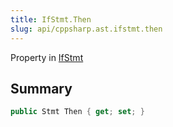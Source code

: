 ```yaml
---
title: IfStmt.Then
slug: api/cppsharp.ast.ifstmt.then
---
```

Property in [IfStmt](/api/cppsharp/ast/ifstmt)

## Summary



```csharp
public Stmt Then { get; set; }
```

